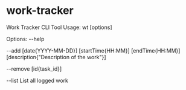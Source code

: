 # work-tracker
Work Tracker CLI Tool
Usage: wt [options]

Options:
  --help
  
  --add [date{YYYY-MM-DD}] [startTime{HH:MM}] [endTime{HH:MM}] [description{"Description of the work"}]
  
  --remove [id{task_id}]
  
  --list       List all logged work
